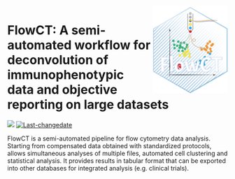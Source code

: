 <img src="extra/logo_FlowCT_hex_gihub.png" height="200" align="right" />

# FlowCT: A semi-automated workflow for deconvolution of immunophenotypic data and objective reporting on large datasets 

![](https://img.shields.io/badge/devel%20version-1.0-orange.svg)
[![Last-changedate](https://img.shields.io/badge/last%20change-2019--07--27-green.svg)](https://github.com/jgarces02/FlowCT/commits/master)

FlowCT is a semi-automated pipeline for flow cytometry data analysis. 
Starting from compensated data obtained with standardized protocols, allows simultaneous analyses of multiple files, automated cell clustering and statistical analysis. It provides results in tabular format that can be exported into other databases for integrated analysis (e.g. clinical trials).
